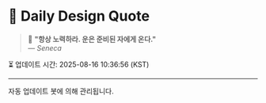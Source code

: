 
# 📘 Daily Design Quote

> 💬 **"항상 노력하라. 운은 준비된 자에게 온다."**  
> — *Seneca*

⏳ 업데이트 시간: 2025-08-16 10:36:56 (KST)

---

자동 업데이트 봇에 의해 관리됩니다.
